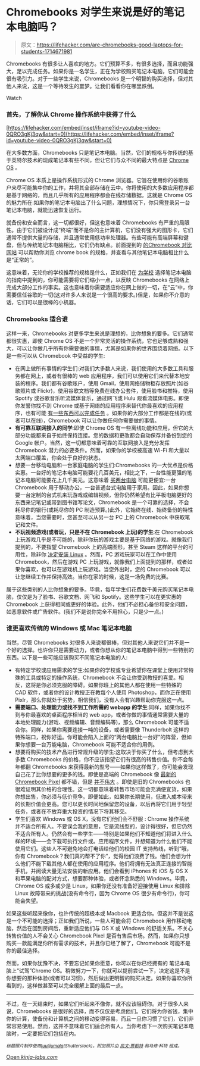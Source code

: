 # Chromebooks 对学生来说是好的笔记本电脑吗？

> 原文：<https://lifehacker.com/are-chromebooks-good-laptops-for-students-1714671981>

Chromebooks 有很多让人喜欢的地方。它们预算不多，有很多选择，而且功能强大，足以完成任务。如果你是一名学生，正在为学校购买笔记本电脑，它们可能会很有吸引力。对于一些学生来说，Chromebooks 是一个明智的购买选择，但对其他人来说，这是一个等待发生的噩梦。让我们看看你在哪里跌倒。

Watch

### 首先，了解你从 Chrome 操作系统中获得了什么

 [https://lifehacker.com/embed/inset/iframe?id=youtube-video-0QRO3gKj3qw&start=0](https://lifehacker.com/embed/inset/iframe?id=youtube-video-0QRO3gKj3qw&start=0) 

在大多数方面，Chromebooks 只是笔记本电脑。当然，它们的规格与你传统的基于英特尔技术的现成笔记本有些不同，但让它们与众不同的最大特点是 [Chrome OS](https://en.wikipedia.org/wiki/Chrome_OS) 。

Chrome OS 本质上是操作系统形式的 Chrome 浏览器。它旨在使用你的谷歌账户来尽可能集中你的工作，并将其全部存储在云中。你将使用的大多数应用程序都是基于网络的，而且几乎所有的应用程序都会在线存储数据。这就是 Chrome OS 的魅力所在:如果你的笔记本电脑出了什么问题，理想情况下，你只需登录另一台笔记本电脑，就能迅速恢复运行。

就备份和安全而言，这一切都很好，但这也意味着 Chromebooks 有严重的局限性。由于它们被设计成“终端”而不是你的主计算机，它们没有强大的图形卡，它们通常不提供大量的存储，并且通常使用低功率处理器。有些可能有高端屏幕和键盘，但与传统笔记本电脑相比，它们仍有缺点。前面提到的 [的](http://prodct.info/chromebooks/#f&)[Chromebook 对比网站](https://lifehacker.com/chromebook-comparison-filters-choices-to-find-the-right-1631676920) 可以帮助你浏览 chrome book 的规格，并查看与其他笔记本电脑相比什么是“正常的”。

这意味着，无论你的学校推荐的规格是什么，正如我们在 [为学校](https://lifehacker.com/how-to-choose-the-perfect-back-to-school-laptop-1711946060) 选择笔记本电脑的指南中提到的，你可能需要将它们缩小一点，以反映 Chromebooks 在网络上完成大部分工作的事实。这也意味着你需要适应你在网上做的一切，在“云”中，你需要信任谷歌的一切(这对许多人来说是一个很高的要求。)但是，如果你不介意的话，它们可以是很棒的小机器。

### Chromebooks 适合谁

这样一来，Chromebooks 对更多学生来说是理想的，比你想象的要多。它们通常都很实惠，即使 Chrome OS 不是一个非常灵活的操作系统，它也足够成熟和强大，可以让你做几乎所有你需要做的事情，尤其是如果你的世界围绕着网络。以下是一些可以从 Chromebook 中受益的学生:

*   在网上做所有事情的学生们:对我们大多数人来说，我们使用的大多数工具和服务都在网上，或者有很棒的 web 应用程序，我们可以使用它们来代替本地安装的程序。我们都有谷歌账户，使用 Gmail，使用网络储物柜存放照片(如谷歌照片或 Flickr)，使用谷歌文档等免费在线办公套件，使用脸书和推特，使用 Spotify 或谷歌音乐听流媒体音乐，通过网飞或 Hulu 观看流媒体电影。即使你发誓你找不到 Chrome 或基于网络的应用程序来替代你最喜欢的应用程序，也有可能 [有一些东西可以完成任务](http://lifehacker.com/the-best-chrome-apps-youre-probably-not-using-494408658) 。如果你的大部分工作都是在线的(或者可以在线)，Chromebook 可以让你做任何你需要做的事情。
*   **有可靠互联网接入的同学**:即使 Chrome OS 有一些离线功能和应用，但它的大部分功能都来自于始终保持连接。您的数据和更改都会自动保存并备份到您的 Google 帐户。当然，这一切都意味着可靠的互联网接入是充分发挥 Chromebook 潜力的必要条件。然而，如果你的学校被高速 Wi-Fi 和大量以太网端口覆盖，你会处于良好的状态。
*   想要一台移动电脑和一台家庭电脑的学生们:Chromebooks 的一大优点是价格实惠。一台好的笔记本电脑可能要花几百美元，相比之下，一台性能更强的笔记本电脑可能要花上几千美元。这意味着 [买两台电脑](http://lifehacker.com/when-buying-two-computers-is-cheaper-than-buying-one-5950321) 可能更便宜:一台 Chromebook 用于移动办公，一台普通台式电脑用于家用。因此，如果你想要一台定制的台式机来玩游戏或编辑视频，但你仍然希望有比平板电脑更好的东西来记笔记或带到图书馆写论文，Chromebook 是一个可靠的选择，不会耗尽你的银行(或耗尽你的 PC 制造预算。)此外，它始终在线、始终备份的特性意味着，当您需要时，您甚至可以从另一台 PC 上的 Chromebook 中获取笔记和文件。
*   **不玩视频游戏(或者玩，只是不在 Chromebook 上玩)的学生**:在 Chromebook 上玩游戏几乎是不可能的，除非你玩的游戏主要是基于网络的游戏。就像我们提到的，不要指望 Chromebook 上的高端图形，甚至 Steam 这样的平台的可用性，除非你 [决定安装 Linux](http://lifehacker.com/how-to-install-linux-on-a-chromebook-and-unlock-its-ful-509039343) 。然而，PC 游戏玩家可以在工作中使用 Chromebook，然后在游戏 PC 上玩游戏，就像我们上面提到的那样，或者如果你喜欢，也可以在游戏机上玩游戏。当您外出时，您的 Chromebook 可以让您继续工作并保持高效。当你在家的时候，这是一场免费的比赛。

属于这些类别的人比你想象的要多。毕竟，每年学生们花费数千美元购买笔记本电脑，仅仅是为了脸书、谷歌文档、网飞和 Spotify。这些学生可以在更实惠的 Chromebook 上获得相同或更好的体验。此外，他们不必担心备份和安全问题，如恶意软件或广告软件。(我们不是说你完全不用担心，只是少一点。)

### 谁更喜欢传统的 Windows 或 Mac 笔记本电脑

当然，尽管 Chromebooks 对很多人来说都很棒，但对其他人来说它们并不是一个好的选择。也许你只是需要动力，或者你想从你的笔记本电脑中得到一些特别的东西。以下是一些可能应该购买不同笔记本电脑的人:

*   有特定学校或应用需求的学生:如果你的学校或专业希望你在课堂上使用非常特殊的工具或特定的操作系统，Chromebook 不会让你受到教授的喜爱。相反，这将是你必须克服的障碍。如果你班上的其他人都在使用一些特殊的 CAD 软件，或者你的设计教授正在教每个人使用 Photoshop，而你正在使用 Pixlr，那么你就处于劣势，相信我们，没有人会有兴趣帮助你克服这一点。
*   **需要端口、处理能力或找不到工作所需的 webapp 的学生**:同样，如果你找不到与你最喜欢的桌面程序相当的 web app，或者你做的事情通常需要大量的本地处理能力(游戏、视频编辑、音频编码等)，那么 Chromebook 可能不适合你。同样，如果你需要连接一吨的设备，或者需要像 Thunderbolt 这样的特殊端口，祝你好运。你可能会陷入上面的“两台电脑比一台好”的阵营，但如果你想要一台万能电脑，Chromebook 可能不适合你的用例。
*   想要将购买的技术产品进行常规升级的学生:这取决于你买了什么，但考虑到大多数 Chromebooks 的价格，你不应该指望它们有很高的转售价值。你不会每年都翻 Chromebooks 来获得最新的型号——如果你这样做了，你可能会发现自己花了比你想要的更多的钱。即使是高端的 Chromebook 像 [最新的 Chromebook Pixel](http://gizmodo.com/googles-new-chromebook-pixel-dangerously-close-to-buya-1690797754) 都不错，但是 [并不伟大](http://gizmodo.com/every-reason-not-to-buy-the-google-chromebook-pixel-5986031#_ga=1.15347954.515970378.1434646157) 。即使是旧的 Chromebooks 也很难证明其价格的合理性。这一切都意味着转售市场可能会充满便宜货，如果你想出售，你必须与低价竞争。即便如此，如果你长期使用，低进入成本带来的长期价值会更高。您可以更长时间地保留您的设备，以后再将它们用于轻型任务，或者在不放弃重大投资的情况下将其移交。
*   学生们喜欢 Windows 或 OS X，没有它们他们会不舒服 : Chrome 操作系统并不适合所有人。不要误会我的意思，它是流线型的，设计得很好，但它仍然不适合所有人。仍然会有一些学生——特别是如果他们不知道他们将进入什么样的环境——会下载可执行文件或。应用程序文件，并想知道为什么他们不能使用它们。这些人不可避免地会打电话给他们的校园 IT 支持热线，听到“哦，你有 Chromebook？我们真的帮不了你”，觉得他们浪费了钱。他们会想为什么他们不能下载其他人都在使用的应用程序。他们将拥有无法真正连接的智能手机，并阅读大量无法安装的新应用。他们会看到 iPhones 和 iOS 与 OS X 和苹果电脑的配对方式，想要那种体验，或者怀念熟悉的 Windows。毕竟，Chrome OS 或多或少是 Linux，如果你还没有准备好迎接使用 Linux 和排除 Linux 故障带来的挑战(没有命令行，因为 Chrome OS 很少有命令行)，你可能会失望。

如果这些听起来像你，也许传统的超极本或 Macbook 更适合你。但这并不是说这是一个不可能的选择；正如我们所说，一些人可能会将 Chromebook 用作移动电脑，然后在回到房间后，重新适应他们与 OS X 或 Windows 的舒适关系。不关心转售价值的人不会关心 Chromebook Pixel 是否有售后市场。然而，如果你只想购买一款能满足你所有需求的技术，并且你已经了解了，Chromebook 可能不是你的最佳选择。

然而，如果你犹豫不决，不要忘记如果你愿意，你可以在你已经拥有的 笔记本电脑上“试驾”Chrome OS。稍微努力一下，你就可以提前尝试一下，决定这是不是你想要的那种体验(或者可以习惯)，然后做出更明智的购买决定。如果你喜欢你所看到的，这样做甚至可以完全缓解上面的最后一点。

* * *

不过，在一天结束时，如果它们听起来不像你，就不应该阻碍你。对于很多人来说，Chromebooks 是很好的选择，而不仅仅是考虑他们。它们将为你省钱，集中你的计算，使备份和计算机之间的移动变得容易，而且一旦你习惯了它们，它们非常容易使用。然而，这并不意味着它们适合所有人。当你考虑下一次购买笔记本电脑时，一定要把它们包括在内。

<small>*标题照片制作使用*</small>[<small>*tuulijumala*</small>](http://www.shutterstock.com/pic-137160104/stock-vector-modern-black-thin-laptop-with-blank-screen-isolated-on-white-background.html)<small>*(Shutterstock)。附加照片由*</small> [<small>*凯文·贾勒特*</small>](https://www.flickr.com/photos/kjarrett/6796205526/) <small>*和*</small><small>*马修·科特*</small> <small>*组成。*</small>

[Open *kinja-labs.com*](http://kinja-labs.com/related-widget/?posts=1711946060,5904648,1467145338&title=More%20Laptop%20Shopping%20Tips)
